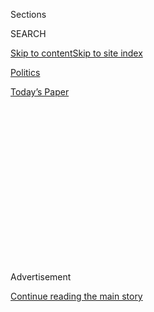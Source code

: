 <div id="app">

<div>

<div>

<div>

<div class="NYTAppHideMasthead css-1q2w90k e1suatyy0">

<div class="section css-ui9rw0 e1suatyy2">

<div class="css-eph4ug er09x8g0">

<div class="css-6n7j50">

</div>

<span class="css-1dv1kvn">Sections</span>

<div class="css-10488qs">

<span class="css-1dv1kvn">SEARCH</span>

</div>

[Skip to content](#site-content)[Skip to site
index](#site-index)

</div>

<div id="masthead-section-label" class="css-1wr3we4 eaxe0e00">

[Politics](https://www.nytimes.com/section/politics)

</div>

<div class="css-10698na e1huz5gh0">

</div>

</div>

<div id="masthead-bar-one" class="section hasLinks css-15hmgas e1csuq9d3">

<div class="css-uqyvli e1csuq9d0">

</div>

<div class="css-1uqjmks e1csuq9d1">

</div>

<div class="css-9e9ivx">

[](https://myaccount.nytimes.com/auth/login?response_type=cookie&client_id=vi)

</div>

<div class="css-1bvtpon e1csuq9d2">

[Today’s
Paper](https://www.nytimes.com/section/todayspaper)

</div>

</div>

</div>

</div>

<div data-aria-hidden="false">

<div id="site-content" data-role="main">

<div>

<div class="css-1aor85t" style="opacity:0.000000001;z-index:-1;visibility:hidden">

<div class="css-1hqnpie">

<div class="css-epjblv">

<span class="css-17xtcya">[Politics](/section/politics)</span><span class="css-x15j1o">|</span><span class="css-fwqvlz">Skadden,
Big New York Law Firm, Faces Questions on Work With
Manafort</span>

</div>

<div class="css-k008qs">

<div class="css-1iwv8en">

<span class="css-18z7m18"></span>

<div>

</div>

</div>

<span class="css-1n6z4y">https://nyti.ms/2jOkhvL</span>

<div class="css-1705lsu">

<div class="css-4xjgmj">

<div class="css-4skfbu" data-role="toolbar" data-aria-label="Social Media Share buttons, Save button, and Comments Panel with current comment count" data-testid="share-tools">

  - 
  - 
  - 
  - 
    
    <div class="css-6n7j50">
    
    </div>

  - 
  - 

</div>

</div>

</div>

</div>

</div>

</div>

<div id="NYT_TOP_BANNER_REGION" class="css-13pd83m">

</div>

<div id="top-wrapper" class="css-1sy8kpn">

<div id="top-slug" class="css-l9onyx">

Advertisement

</div>

[Continue reading the main
story](#after-top)

<div class="ad top-wrapper" style="text-align:center;height:100%;display:block;min-height:250px">

<div id="top" class="place-ad" data-position="top" data-size-key="top">

</div>

</div>

<div id="after-top">

</div>

</div>

<div id="sponsor-wrapper" class="css-1hyfx7x">

<div id="sponsor-slug" class="css-19vbshk">

Supported by

</div>

[Continue reading the main
story](#after-sponsor)

<div id="sponsor" class="ad sponsor-wrapper" style="text-align:center;height:100%;display:block">

</div>

<div id="after-sponsor">

</div>

</div>

<div class="css-1vkm6nb ehdk2mb0">

# Skadden, Big New York Law Firm, Faces Questions on Work With Manafort

</div>

<div class="css-79elbk" data-testid="photoviewer-wrapper">

<div class="css-z3e15g" data-testid="photoviewer-wrapper-hidden">

</div>

<div class="css-1a48zt4 ehw59r15" data-testid="photoviewer-children">

![<span class="css-16f3y1r e13ogyst0" data-aria-hidden="true">Viktor F.
Yanukovych in 2011, when he was president of Ukraine. Mr. Yanukovych
fled Kiev in 2014 amid street protests over his regime’s corruption and
its pivot toward
Moscow.</span><span class="css-cnj6d5 e1z0qqy90" itemprop="copyrightHolder"><span class="css-1ly73wi e1tej78p0">Credit...</span><span><span>Brendan
Smialowski/Getty
Images</span></span></span>](https://static01.nyt.com/images/2017/09/22/us/22dc-skadden1/20dc-skadden1-articleLarge.jpg?quality=75&auto=webp&disable=upscale)

</div>

</div>

<div class="css-xt80pu e12qa4dv0">

<div class="css-18e8msd">

<div class="css-vp77d3 epjyd6m0">

<div class="css-1baulvz">

By [<span class="css-1baulvz" itemprop="name">Kenneth P.
Vogel</span>](https://www.nytimes.com/by/kenneth-p-vogel) and
[<span class="css-1baulvz last-byline" itemprop="name">Andrew E.
Kramer</span>](http://www.nytimes.com/by/andrew-e-kramer)

</div>

</div>

  - Sept. 21,
    2017

  - 
    
    <div class="css-4xjgmj">
    
    <div class="css-d8bdto" data-role="toolbar" data-aria-label="Social Media Share buttons, Save button, and Comments Panel with current comment count" data-testid="share-tools">
    
      - 
      - 
      - 
      - 
        
        <div class="css-6n7j50">
        
        </div>
    
      - 
      - 
    
    </div>
    
    </div>

</div>

</div>

<div class="section meteredContent css-1r7ky0e" name="articleBody" itemprop="articleBody">

<div class="css-1fanzo5 StoryBodyCompanionColumn">

<div class="css-53u6y8">

WASHINGTON — Five years ago, Paul Manafort arranged for a prominent New
York-based law firm to draft a report that was used by allies of his
client, Viktor Yanukovych, the Russia-aligned president of Ukraine, to
justify the jailing of a political rival. And now the report is coming
back to haunt it.

The Justice Department, according to two people with direct knowledge of
the situation, recently asked the firm, Skadden, Arps, Slate, Meagher &
Flom, for information and documents related to its work on behalf of Mr.
Yanukovych’s government, [which
crumbled](https://www.nytimes.com/2014/02/23/world/europe/ukraine.html)
after he [fled to
Russia](https://www.nytimes.com/2016/11/25/world/europe/yanukovych-ukraine-maidan-protests-russia.html)
under pressure.

The request comes at a time when Mr. Manafort, his [work for Mr.
Yanukovych’s
party](https://www.nytimes.com/2016/08/01/us/paul-manafort-ukraine-donald-trump.html?mcubz=3)
and for Russian and Ukrainian oligarchs as well as the [handling of
payments](https://www.nytimes.com/2017/07/15/world/europe/ukraine-paul-manafort-viktor-yanukovych.html?mcubz=3)
for that work have become focal points in the investigation of the
special counsel, Robert S. Mueller III, into Russian meddling in the
2016 presidential election, and connections between Russia, Mr. Trump
and his associates.

It’s unclear if the Justice Department’s request to Skadden, as the firm
is known, is part of Mr. Mueller’s inquiry. But the interest from
prosecutors in what Skadden did for the Ukrainian government is one
indication of the wide-ranging nature of the inquiries related to Mr.
Manafort. It also highlights the risks associated with advising
authoritarian governments overseas, a lucrative sideline among
Washington lawyers, lobbyists and public relations consultants.

</div>

</div>

<div class="css-1fanzo5 StoryBodyCompanionColumn">

<div class="css-53u6y8">

Mr. Manafort played a central role in the effort to shield Mr.
Yanukovych from international condemnation, according to consultants
involved in the effort. He devised the strategy and recruited lobbyists,
lawyers and public relations consultants from across the political
spectrum, but left the day-to-day implementation of the campaign to
others. Skadden’s report was one element of that strategy.

Its conclusions provided a counterpoint to international critics who
said that Mr. Yanukovych’s government had prosecuted and convicted the
former Ukrainian prime minister, Yulia V. Tymoshenko, on corruption
charges in 2011 for political reasons and without sufficient evidence.

That kind of international consulting by American firms traditionally
has not drawn much scrutiny from regulators or the media, but that has
changed in the last year, thanks largely to Mr. Manafort’s role as Mr.
Trump’s campaign chairman in 2016 after years collecting
[multimillion-dollar
paydays](https://www.nytimes.com/2017/06/27/us/politics/trump-campaign-chiefs-firm-got-17-million-from-pro-russia-party.html?mcubz=3)
from Russian and Ukrainian oligarchs and political parties.

As part of Mr. Mueller’s investigation, prosecutors last month issued
grand jury subpoenas seeking testimony from officials from at least two
lobbying and public relations firms that worked on the team Mr. Manafort
assembled to plead Mr. Yanukovych’s case in Washington — Mercury Public
Affairs and the Podesta Group, according to two people with direct
knowledge of the subpoenas.

</div>

</div>

<div class="css-79elbk" data-testid="photoviewer-wrapper">

<div class="css-z3e15g" data-testid="photoviewer-wrapper-hidden">

</div>

<div class="css-1a48zt4 ehw59r15" data-testid="photoviewer-children">

![<span class="css-16f3y1r e13ogyst0" data-aria-hidden="true">Yulia V.
Tymoshenko, the former prime minister of Ukraine, was convicted of
corruption in 2011. International critics said her case was motivated by
political reasons and without sufficient
evidence.</span><span class="css-cnj6d5 e1z0qqy90" itemprop="copyrightHolder"><span class="css-1ly73wi e1tej78p0">Credit...</span><span>Sergei
Supinsky/Agence France-Presse — Getty
Images</span></span>](https://static01.nyt.com/images/2017/09/22/us/22dc-skadden2/20dc-skadden2-articleLarge.jpg?quality=75&auto=webp&disable=upscale)

</div>

</div>

<div class="css-1fanzo5 StoryBodyCompanionColumn">

<div class="css-53u6y8">

The firms were paid more than $1.1 million each to try to rally support
among American policy makers and opinion leaders for Mr. Yanukovych, and
the firms’ lobbyists cited the findings in Skadden’s report to quell
mounting concerns about his leadership.

</div>

</div>

<div class="css-1fanzo5 StoryBodyCompanionColumn">

<div class="css-53u6y8">

The subpoenas for Mercury and Podesta — which followed an earlier round
of subpoenas to the firms for documents and information related to their
Ukraine work — focused on “Manafort’s money — where it came from, how he
got it, what he did with it,” according to a person familiar with the
inquiries.

Officials at Mercury and the Podesta Group did not respond to requests
for comment.

Through a spokesman, Mr. Manafort declined to comment. [Federal agents
raided his Virginia
home](https://www.nytimes.com/2017/08/09/us/politics/paul-manafort-home-search-mueller.html)
in July, confiscating documents and copying some of his computer files.
Shortly afterward, prosecutors working for Mr. Mueller told Mr. Manafort
they planned to indict him.

The Justice Department’s request for information about Skadden’s
Ukrainian work came after Ukrainian prosecutors asked their American
counterparts for assistance in pursuing an inquiry into alleged illegal
spending by Mr. Yanukovych’s government. That inquiry included payments
to Skadden, though the Ukrainians have not accused the firm of any
crime. The Ukrainians nonetheless requested that the Justice Department
question Mr. Manafort and Skadden’s lead lawyer on the case, Gregory B.
Craig, who had served as President Barack Obama’s White House counsel.

Mr. Manafort’s team hoped that the involvement of Mr. Craig, who
maintained deep connections to Washington’s Democratic establishment,
might win Mr. Yanukovych a more favorable reception with the Obama State
department, according to the consultants who worked on the issue. Yet
they said that even employees of Mercury and Podesta regarded the report
as a “whitewash” that did little to address valid concerns about Mr.
Yanukovych’s government.

The report was concluded in September 2012 — just before one of Mr.
Manafort’s daughters started work as an associate at Skadden — and
[released in
December 2012](http://www.nytimes.com/2012/12/13/world/europe/failings-found-in-trial-of-ukrainian-ex-premier.html?mcubz=3).

The day after its release, Victoria Nuland, a State Department official
at the time, called it “incomplete,” at a department [press
briefing](https://2009-2017.state.gov/r/pa/prs/dpb/2012/12/202021.htm),
saying that it “doesn’t give an accurate picture.” She said the State
Department was concerned that “Skadden Arps lawyers were obviously not
going to find political motivation if they weren’t looking for it.”

</div>

</div>

<div class="css-1fanzo5 StoryBodyCompanionColumn">

<div class="css-53u6y8">

In a recent interview, John E. Herbst, a former United States ambassador
to Ukraine, went further. He said that Skadden “should have been
ashamed” of the report, calling it “a nasty piece of work.”

Mr. Craig declined to comment.

Under the Foreign Agents Registration Act, or F.A.R.A., anyone engaged
in lobbying or public relations for foreign governments must register
with the Justice Department. But in a statement this month, Skadden
contended that “none of our attorneys engaged in any activity that
required them or the firm to register under
F.A.R.A.”

</div>

</div>

<div class="css-79elbk" data-testid="photoviewer-wrapper">

<div class="css-z3e15g" data-testid="photoviewer-wrapper-hidden">

</div>

<div class="css-1a48zt4 ehw59r15" data-testid="photoviewer-children">

<div class="css-1xdhyk6 erfvjey0">

<span class="css-1ly73wi e1tej78p0">Image</span>

<div class="css-zjzyr8">

<div data-testid="lazyimage-container" style="height:258.4561403508772px">

</div>

</div>

</div>

<span class="css-16f3y1r e13ogyst0" data-aria-hidden="true">Paul
Manafort played a central role in the effort to shield Mr. Yanukovych
from international condemnation, according to consultants involved in
the
effort.</span><span class="css-cnj6d5 e1z0qqy90" itemprop="copyrightHolder"><span class="css-1ly73wi e1tej78p0">Credit...</span><span>Matt
Rourke/Associated Press</span></span>

</div>

</div>

<div class="css-1fanzo5 StoryBodyCompanionColumn">

<div class="css-53u6y8">

The firm also asserted that its report “did not opine about whether the
prosecution was politically motivated or driven by an improper political
objective” — an assertion that narrowly avoids directly contradicting
the report’s conclusion that “Tymoshenko has not provided clear and
specific evidence of political motivation that would be sufficient to
overturn her conviction under American standards.”

Rather, the firm’s statement said that Ms. Tymoshenko “was denied basic
rights under Western legal standards,” was “improperly incarcerated
during the trial” and that “in the West, she would receive a new trial.”

In June, Skadden refunded $567,000 to the Ukrainian government — about
half of the total it was said to have been paid by Mr. Yanukovych’s
government. The firm suggested in a statement that it returned the cash
because the money had been placed “in escrow for future work” that never
took place.

Less than a year and a half after the release of the Skadden report, Mr.
Yanukovych fled the country amid street protests over his government’s
corruption and its pivot toward Moscow. Under the government that
succeeded Mr. Yanukovych, the country’s general prosecutors office —
Ukraine’s version of the Justice Department — opened criminal corruption
investigations into Mr. Yanukovych and members of his government,
including his justice minister, Oleksandr Lavrynovych.

</div>

</div>

<div class="css-1fanzo5 StoryBodyCompanionColumn">

<div class="css-53u6y8">

Court documents in the case against Mr. Lavrynovych alleged that Mr.
Manafort “designed a strategy” to enlist Skadden to “confirm the
legality of the criminal prosecution of Yulia Tymoshenko and … reject
any political motives of such prosecution.” Mr. Lavrynovych’s lawyer,
Yevgeny V. Solodko, rejected the charges against his client,
characterizing the case as a politically motivated crackdown on
officials from the former government.

The general prosecutor’s office, under a mutual legal aid agreement with
the United States, began asking the Justice Department and the F.B.I.
for assistance with the investigation into Mr. Lavrynovych starting in
late 2014.

But neither the Justice Department nor the F.B.I. had responded to the
requests as recently as March, when the F.B.I. director at the time,
James B. Comey, was asked during [a congressional
hearing](https://www.nytimes.com/2017/03/20/us/politics/intelligence-committee-russia-donald-trump.html?mcubz=3)
why the Ukrainian requests for assistance had gone unheeded.

More recently, Ukraine’s prosecutor general, Yuriy Lutsenko,
acknowledged in written responses to The New York Times that his office
had begun working with the Justice Department to investigate the
payments from the Ukrainian Justice Ministry to Skadden.

Asked whether Ukrainian prosecutors are assisting in Mr. Mueller’s
investigation, Mr. Lutsenko’s office was coy. In a statement, it said
that it had not publicly disclosed any such cooperation, but it also
noted that not all international judicial cooperation can be disclosed.

Representatives for Mr. Mueller’s team and the Justice Department
declined to comment.

</div>

</div>

</div>

<div>

</div>

<div>

</div>

<div>

</div>

<div>

<div id="bottom-wrapper" class="css-1ede5it">

<div id="bottom-slug" class="css-l9onyx">

Advertisement

</div>

[Continue reading the main
story](#after-bottom)

<div id="bottom" class="ad bottom-wrapper" style="text-align:center;height:100%;display:block;min-height:90px">

</div>

<div id="after-bottom">

</div>

</div>

</div>

</div>

</div>

## Site Index

<div>

</div>

## Site Information Navigation

  - [© <span>2020</span> <span>The New York Times
    Company</span>](https://help.nytimes.com/hc/en-us/articles/115014792127-Copyright-notice)

<!-- end list -->

  - [NYTCo](https://www.nytco.com/)
  - [Contact
    Us](https://help.nytimes.com/hc/en-us/articles/115015385887-Contact-Us)
  - [Work with us](https://www.nytco.com/careers/)
  - [Advertise](https://nytmediakit.com/)
  - [T Brand Studio](http://www.tbrandstudio.com/)
  - [Your Ad
    Choices](https://www.nytimes.com/privacy/cookie-policy#how-do-i-manage-trackers)
  - [Privacy](https://www.nytimes.com/privacy)
  - [Terms of
    Service](https://help.nytimes.com/hc/en-us/articles/115014893428-Terms-of-service)
  - [Terms of
    Sale](https://help.nytimes.com/hc/en-us/articles/115014893968-Terms-of-sale)
  - [Site
    Map](https://spiderbites.nytimes.com)
  - [Help](https://help.nytimes.com/hc/en-us)
  - [Subscriptions](https://www.nytimes.com/subscription?campaignId=37WXW)

</div>

</div>

</div>

</div>
